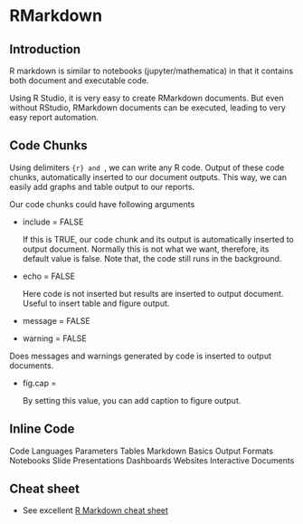 # RMarkdown


## Introduction

R markdown is similar to notebooks (jupyter/mathematica) in that it contains both document and executable code.

Using R Studio, it is very easy to create RMarkdown documents.
But even without RStudio, RMarkdown documents can be executed, leading to very easy report automation.


## Code Chunks
Using delimiters ```{r} and ```, we can write any R code.
Output of these code chunks, automatically inserted to our document outputs.
This way, we can easily add graphs and table output to our reports.

Our code chunks could have following arguments

- include = FALSE 

	If this is TRUE, our code chunk and its output is automatically inserted to output document. Normally this is not what we want, therefore, its default value is false. Note that, the code still runs in the background.

- echo = FALSE 

	Here code is not inserted but results are inserted to output document. Useful to insert table and figure output.

- message = FALSE
- warning = FALSE

Does messages and warnings generated by code is inserted to output documents.

- fig.cap = 

	By setting this value, you can add caption to figure output.




## Inline Code



Code Languages
Parameters
Tables
Markdown Basics
Output Formats
Notebooks
Slide Presentations
Dashboards
Websites
Interactive Documents


## Cheat sheet

- See excellent [R Markdown cheat sheet](https://rmarkdown.rstudio.com/lesson-15.html)

